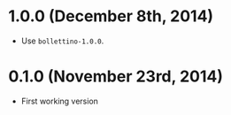 1.0.0 (December 8th, 2014)
==========================
- Use `bollettino-1.0.0`.

0.1.0 (November 23rd, 2014)
===========================
- First working version
